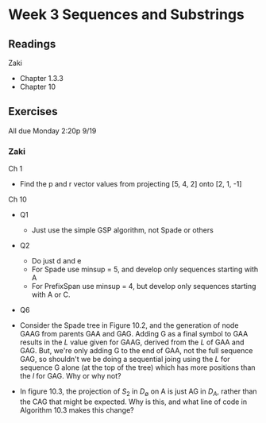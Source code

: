 # Week 3 Sequences and Substrings

## Readings
Zaki
  * Chapter 1.3.3
  * Chapter 10

## Exercises
All due Monday 2:20p 9/19

### Zaki
Ch 1
 * Find the p and r vector values from projecting [5, 4, 2] onto [2, 1, -1] 

Ch 10 
 * Q1
   * Just use the simple GSP algorithm, not Spade or others
 * Q2
   * Do just d and e
   * For Spade use minsup = 5, and develop only sequences starting with A
   * For PrefixSpan use minsup = 4, but develop only sequences starting with A or C.
 * Q6
 * Consider the Spade tree in Figure 10.2, and the generation of node GAAG from parents GAA and GAG.  Adding G as a final symbol to GAA results in the *L* value given for GAAG, derived from the *L* of GAA and GAG.  But, we're only adding G to the end of GAA, not the full sequence GAG, so shouldn't we be doing a sequential joing using the *L* for sequence G alone (at the top of the tree) which has more positions than the *l* for GAG.  Why or why not?

* In figure 10.3, the projection of $S_2$ in $D_\emptyset$ on A is just AG in $D_A$, rather than the CAG that might be expected.  Why is this, and what line of code in Algorithm 10.3 makes this change? 
